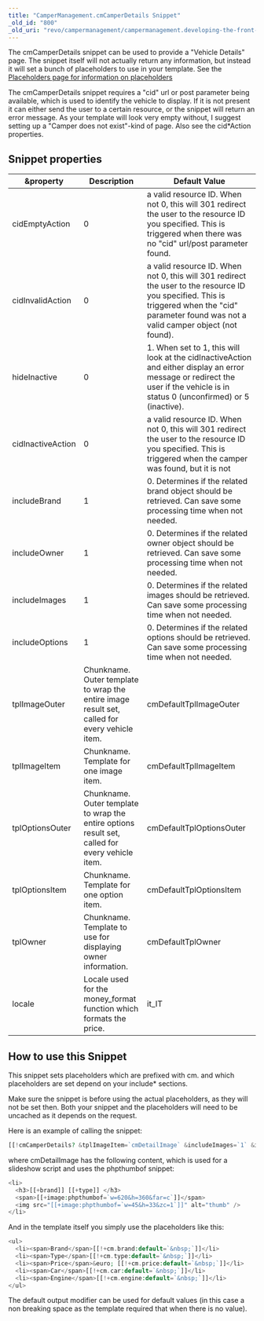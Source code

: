 ```yaml
---
title: "CamperManagement.cmCamperDetails Snippet"
_old_id: "800"
_old_uri: "revo/campermanagement/campermanagement.developing-the-front-end/campermanagement.cmcamperdetails-snippet"
---
```


The cmCamperDetails snippet can be used to provide a "Vehicle Details" page. The snippet itself will not actually return any information, but instead it will set a bunch of placeholders to use in your template. See the 
[Placeholders page for information on placeholders](display/ADDON/CamperManagement.Placeholders+you+can+use)

The cmCamperDetails snippet requires a "cid" url or post parameter being available, which is used to identify the vehicle to display. If it is not present it can either send the user to a certain resource, or the snippet will return an error message. As your template will look very empty without, I suggest setting up a "Camper does not exist"-kind of page. Also see the cid\*Action properties.

## Snippet properties

| &property         | Description                                                                                     | Default Value                                                                                                                                                                                  |
| ----------------- | ----------------------------------------------------------------------------------------------- | ---------------------------------------------------------------------------------------------------------------------------------------------------------------------------------------------- |
| cidEmptyAction    | 0                                                                                               | a valid resource ID. When not 0, this will 301 redirect the user to the resource ID you specified. This is triggered when there was no "cid" url/post parameter found.                         | 1 |
| cidInvalidAction  | 0                                                                                               | a valid resource ID. When not 0, this will 301 redirect the user to the resource ID you specified. This is triggered when the "cid" parameter found was not a valid camper object (not found). | 1 |
| hideInactive      | 0                                                                                               | 1. When set to 1, this will look at the cidInactiveAction and either display an error message or redirect the user if the vehicle is in status 0 (unconfirmed) or 5 (inactive).                | 0 |
| cidInactiveAction | 0                                                                                               | a valid resource ID. When not 0, this will 301 redirect the user to the resource ID you specified. This is triggered when the camper was found, but it is not                                  | 1 |
| includeBrand      | 1                                                                                               | 0. Determines if the related brand object should be retrieved. Can save some processing time when not needed.                                                                                  | 1 |
| includeOwner      | 1                                                                                               | 0. Determines if the related owner object should be retrieved. Can save some processing time when not needed.                                                                                  | 0 |
| includeImages     | 1                                                                                               | 0. Determines if the related images should be retrieved. Can save some processing time when not needed.                                                                                        | 1 |
| includeOptions    | 1                                                                                               | 0. Determines if the related options should be retrieved. Can save some processing time when not needed.                                                                                       | 1 |
| tplImageOuter     | Chunkname. Outer template to wrap the entire image result set, called for every vehicle item.   | cmDefaultTplImageOuter                                                                                                                                                                         |
| tplImageItem      | Chunkname. Template for one image item.                                                         | cmDefaultTplImageItem                                                                                                                                                                          |
| tplOptionsOuter   | Chunkname. Outer template to wrap the entire options result set, called for every vehicle item. | cmDefaultTplOptionsOuter                                                                                                                                                                       |
| tplOptionsItem    | Chunkname. Template for one option item.                                                        | cmDefaultTplOptionsItem                                                                                                                                                                        |
| tplOwner          | Chunkname. Template to use for displaying owner information.                                    | cmDefaultTplOwner                                                                                                                                                                              |
| locale            | Locale used for the money\_format function which formats the price.                             | it\_IT                                                                                                                                                                                         |

## How to use this Snippet

This snippet sets placeholders which are prefixed with cm. and which placeholders are set depend on your include\* sections.

Make sure the snippet is before using the actual placeholders, as they will not be set then. Both your snippet and the placeholders will need to be uncached as it depends on the request.

Here is an example of calling the snippet:

``` php
[[!cmCamperDetails? &tplImageItem=`cmDetailImage` &includeImages=`1` &includeOwner=`0`]]
```

where cmDetailImage has the following content, which is used for a slideshow script and uses the phpthumbof snippet:

``` php
<li>
  <h3>[[+brand]] [[+type]] </h3>
  <span>[[+image:phpthumbof=`w=620&h=360&far=c`]]</span>
  <img src="[[+image:phpthumbof=`w=45&h=33&zc=1`]]" alt="thumb" />
</li>
```

And in the template itself you simply use the placeholders like this:

``` php
<ul>
  <li><span>Brand</span>[[!+cm.brand:default=`&nbsp;`]]</li>
  <li><span>Type</span>[[!+cm.type:default=`&nbsp;`]]</li>
  <li><span>Price</span>&euro; [[!+cm.price:default=`&nbsp;`]]</li>
  <li><span>Car</span>[[!+cm.car:default=`&nbsp;`]]</li>
  <li><span>Engine</span>[[!+cm.engine:default=`&nbsp;`]]</li>
</ul>
```

The default output modifier can be used for default values (in this case a non breaking space as the template required that when there is no value).

